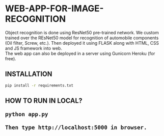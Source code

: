 # WEB-APP-FOR-IMAGE-RECOGNITION

Object recognition is done using ResNet50 pre-trained network. We custom trained over the REsNet50 model for recognition of automobile components (Oil filter, Screw, etc.). Then deployed it using FLASK along with HTML, CSS and JS framework into web. <br>
The web app can also be deployed in a server using Gunicorn Heroku (for free). <br>
<h2>INSTALLATION</h2>

```sh
pip install -r requirements.txt
```
<h2>HOW TO RUN IN LOCAL?</hr>

```sh
python app.py
```
```sh
Then type http://localhost:5000 in browser. 
```
